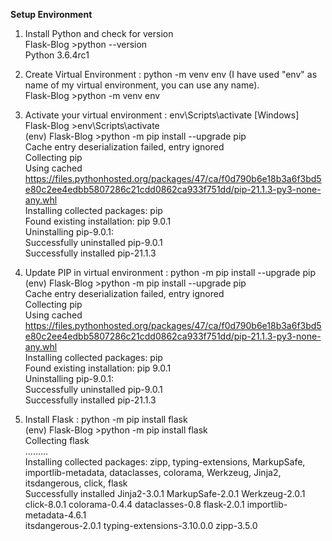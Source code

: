 **Setup Environment**

1. Install Python and check for version<br />
Flask-Blog >python --version<br />
Python 3.6.4rc1<br />

2. Create Virtual Environment : python -m venv env (I have used "env" as name of my virtual environment, you can use any name).<br />
Flask-Blog >python -m venv env<br />

3. Activate your virtual environment : env\Scripts\activate [Windows]<br />
Flask-Blog >env\Scripts\activate<br />
(env) Flask-Blog >python -m pip install --upgrade pip<br />
Cache entry deserialization failed, entry ignored<br />
Collecting pip<br />
  Using cached https://files.pythonhosted.org/packages/47/ca/f0d790b6e18b3a6f3bd5e80c2ee4edbb5807286c21cdd0862ca933f751dd/pip-21.1.3-py3-none-any.whl<br />
Installing collected packages: pip<br />
  Found existing installation: pip 9.0.1<br />
    Uninstalling pip-9.0.1:<br />
      Successfully uninstalled pip-9.0.1<br />
Successfully installed pip-21.1.3<br />

4. Update PIP in virtual environment : python -m pip install --upgrade pip<br />
(env) Flask-Blog >python -m pip install --upgrade pip<br />
Cache entry deserialization failed, entry ignored<br />
Collecting pip<br />
  Using cached https://files.pythonhosted.org/packages/47/ca/f0d790b6e18b3a6f3bd5e80c2ee4edbb5807286c21cdd0862ca933f751dd/pip-21.1.3-py3-none-any.whl<br />
Installing collected packages: pip<br />
  Found existing installation: pip 9.0.1<br />
    Uninstalling pip-9.0.1:<br />
      Successfully uninstalled pip-9.0.1<br />
Successfully installed pip-21.1.3<br />

5. Install Flask : python -m pip install flask<br />
(env) Flask-Blog >python -m pip install flask<br />
Collecting flask<br />
.........<br />
Installing collected packages: zipp, typing-extensions, MarkupSafe, importlib-metadata, dataclasses, colorama, Werkzeug, Jinja2, itsdangerous, click, flask<br />
Successfully installed Jinja2-3.0.1 MarkupSafe-2.0.1 Werkzeug-2.0.1 click-8.0.1 colorama-0.4.4 dataclasses-0.8 flask-2.0.1 importlib-metadata-4.6.1<br />
itsdangerous-2.0.1 typing-extensions-3.10.0.0 zipp-3.5.0<br />

